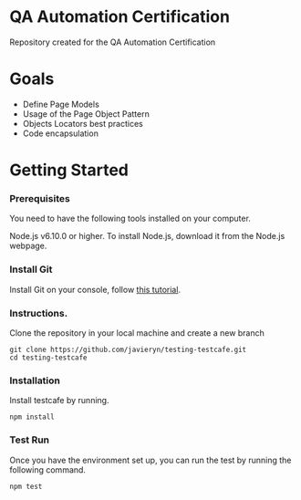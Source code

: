# QA Automation Certification
Repository created for the QA Automation Certification

# Goals

* Define Page Models
* Usage of the Page Object Pattern
* Objects Locators best practices
* Code encapsulation


# Getting Started

### Prerequisites

You need to have the following tools installed on your computer.

Node.js v6.10.0 or higher.
To install Node.js, download it from the Node.js webpage.

### Install Git

Install Git on your console, follow [this tutorial](https://git-scm.com/book/en/v2/Getting-Started-Installing-Git).

### Instructions.
Clone the repository in your local machine and create a new branch
```
git clone https://github.com/javieryn/testing-testcafe.git
cd testing-testcafe
```

### Installation
Install testcafe by running.

```npm install```

### Test Run

Once you have the environment set up, you can run the test by running the following command.
```
npm test
```

